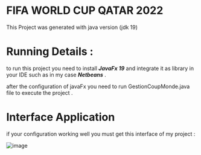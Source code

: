 # FIFA WORLD CUP QATAR 2022

This Project was generated with java version (jdk 19) 

# Running Details :

to run this project you need to install ***JavaFx 19*** and integrate it as library  in your IDE such as in my case ***Netbeans*** .

after the configuration of javaFx you need to run GestionCoupMonde.java file to execute the project .

# Interface Application 

if your configuration working well you must get this interface of my project : 

![image](https://github.com/Mahmoud-Ben-Ayech/WORLD-CUP-FIFA-QATAR-2022-/assets/104568399/d4827803-4cff-46a8-894d-d4d8f991ee65)
